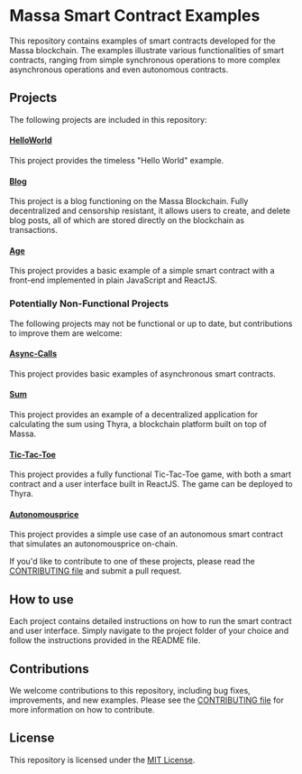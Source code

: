 # Massa Smart Contract Examples

This repository contains examples of smart contracts developed for the Massa blockchain. The examples illustrate various functionalities of smart contracts, ranging from simple synchronous operations to more complex asynchronous operations and even autonomous contracts.

## Projects

The following projects are included in this repository:

#### [HelloWorld](helloworld/README.md)

This project provides the timeless "Hello World" example.

#### [Blog](blog/README.md)

This project is a blog functioning on the Massa Blockchain. Fully decentralized and censorship resistant, it allows users to create, and delete blog posts, all of which are stored directly on the blockchain as transactions.

#### [Age](age/README.md)

This project provides a basic example of a simple smart contract with a front-end implemented in plain JavaScript and ReactJS.

### Potentially Non-Functional Projects

The following projects may not be functional or up to date, but contributions to improve them are welcome:

#### [Async-Calls](async-call/README.md)

This project provides basic examples of asynchronous smart contracts.

#### [Sum](sum/README.md)

This project provides an example of a decentralized application for calculating the sum using Thyra, a blockchain platform built on top of Massa.

#### [Tic-Tac-Toe](games/tictactoe/README.md)

This project provides a fully functional Tic-Tac-Toe game, with both a smart contract and a user interface built in ReactJS. The game can be deployed to Thyra.

#### [Autonomousprice](autonomousprice/README.md)

This project provides a simple use case of an autonomous smart contract that simulates an autonomousprice on-chain.

If you'd like to contribute to one of these projects, please read the [CONTRIBUTING file](CONTRIBUTING.md) and submit a pull request.

## How to use

Each project contains detailed instructions on how to run the smart contract and user interface. Simply navigate to the project folder of your choice and follow the instructions provided in the README file.

## Contributions

We welcome contributions to this repository, including bug fixes, improvements, and new examples. Please see the [CONTRIBUTING file](CONTRIBUTING.md) for more information on how to contribute.

## License

This repository is licensed under the [MIT License](LICENSE).
